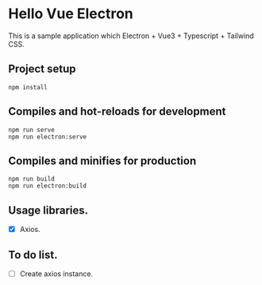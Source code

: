 # Hello Vue Electron

This is a sample application which Electron + Vue3 + Typescript + Tailwind CSS.

## Project setup

```
npm install
```

## Compiles and hot-reloads for development

```
npm run serve
npm run electron:serve
```

## Compiles and minifies for production

```
npm run build
npm run electron:build
```

## Usage libraries.

- [x] Axios.

## To do list.

- [ ] Create axios instance.
